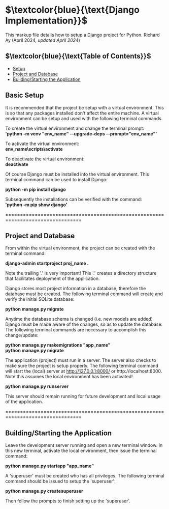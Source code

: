 # $`\textcolor{blue}{\text{Django Implementation}}`$
This markup file details how to setup a Django project for Python.
Richard Ay (April 2024, *updated April 2024*)  


## $`\textcolor{blue}{\text{Table of Contents}}`$
* [Setup](#setup)
* [Project and Database](#Project-and-Database)
* [Building/Starting the Application](#Building/Starting-the-Application)


## Basic Setup
It is recommended that the project be setup with a virtual environment.  This is
so that any packages installed don't affect the entire machine.  A virtual 
environment can be setup and used with the following terminal commands.  

To create the virtual environment and change the terminal prompt:  
**'python -m venv "env_name" --upgrade-deps --prompt="env_name"'**  

To activate the virtual environment:  
**env_name\scripts\activate**  

To deactivate the virtual environment:  
**deactivate**  

Of course Django must be installed into the virtual environment.  This terminal
command can be used to install Django:  

**python -m pip install django**  

Subsequently the installations can be verified with the command:   
**'python -m pip show django'**  

================================================================================

## Project and Database
From within the virtual environment, the project can be created with the terminal
command:  

**django-admin startproject proj_name .**  

Note the trailing '.' is very important!  This '.' creates a directory structure 
that facilitates deployment of the application.

Django stores most project information in a database, therefore the database must 
be created.  The following terminal command will create and verify the initial
SQLite database:  

**python manage.py migrate**  

Anytime the database schema is changed (i.e. new models are added) Django must 
be made aware of the changes, so as to update the database. The following 
terminal commands are necessary to accomplish this change/update:  

**python manage.py makemigrations "app_name"**  
**python manage.py migrate**  

The application (project) must run in a server.  The server also checks to make 
sure the project is setup properly.  The following terminal command will
start the (local) server at http://127.0.0.1:8000/ or http://localhost:8000. Note
this assumes the local environment has been activated!

**python manage.py runserver**  

This server should remain running for future development and local usage of the
application.


================================================================================

## Building/Starting the Application
Leave the development server running and open a new terminal window.  In this new
terminal, activate the local environment, then issue the terminal command:  

**python manage.py startapp "app_name"**  

A 'superuser' must be created who has all privileges.  The following terminal
command should be issued to setup the 'superuser':  

**python manage.py createsuperuser**  

Then follow the prompts to finish setting up the 'superuser'.


